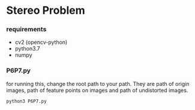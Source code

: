 # Stereo Problem

### requirements

- cv2 (opencv-python)
- python3.7
- numpy

### P6P7.py

for running this, change the root path to your path. They are path of origin images, path of feature points on images and path of undistorted images.

```python
python3 P6P7.py
```

